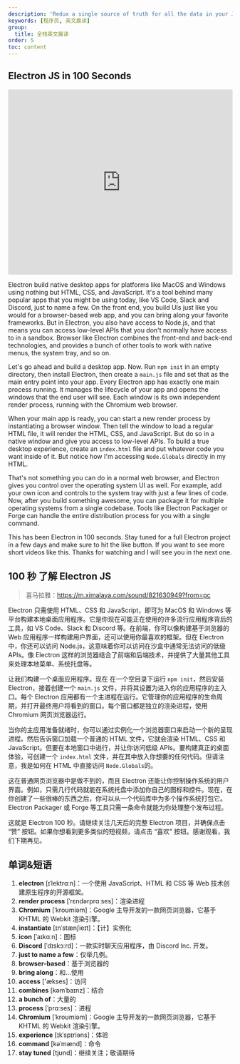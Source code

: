 ```yaml
---
description: 'Redux a single source of truth for all the data in your JavaScript application.'
keywords: [程序员, 英文晨读]
group:
  title: 全栈英文晨读
order: 5
toc: content
---
```


## Electron JS in 100 Seconds

<iframe width="100%" height="415" src="https://www.youtube.com/embed/m3OjWNFREJo?si=ABZb9D8oOHunM4FX" title="YouTube video player" frameborder="0" allow="accelerometer; autoplay; clipboard-write; encrypted-media; gyroscope; picture-in-picture; web-share" referrerpolicy="strict-origin-when-cross-origin" allowfullscreen></iframe>

Electron build native desktop apps for platforms like MacOS and Windows using nothing but HTML, CSS, and JavaScript. It's a tool behind many popular apps that you might be using today, like VS Code, Slack and Discord, just to name a few. On the front end, you build UIs just like you would for a browser-based web app, and you can bring along your favorite frameworks. But in Electron, you also have access to Node.js, and that means you can access low-level APIs that you don't normally have access to in a sandbox. Browser like Electron combines the front-end and back-end technologies, and provides a bunch of other tools to work with native menus, the system tray, and so on.

Let's go ahead and build a desktop app. Now. Run `npm init` in an empty directory, then install Electron, then create a `main.js` file and set that as the main entry point into your app. Every Electron app has exactly one main process running. It manages the lifecycle of your app and opens the windows that the end user will see. Each window is its own independent render process, running with the Chromium web browser.

When your main app is ready, you can start a new render process by instantiating a browser window. Then tell the window to load a regular HTML file, it will render the HTML, CSS, and JavaScript. But do so in a native window and give you access to low-level APIs. To build a true desktop experience, create an `index.html` file and put whatever code you want inside of it. But notice how I'm accessing `Node.Globals` directly in my HTML.

That's not something you can do in a normal web browser, and Electron gives you control over the operating system UI as well. For example, add your own icon and controls to the system tray with just a few lines of code. Now, after you build something awesome, you can package it for multiple operating systems from a single codebase. Tools like Electron Packager or Forge can handle the entire distribution process for you with a single command.

This has been Electron in 100 seconds. Stay tuned for a full Electron project in a few days and make sure to hit the like button. If you want to see more short videos like this. Thanks for watching and I will see you in the next one.

## 100 秒 了解 Electron JS

> 喜马拉雅：https://m.ximalaya.com/sound/821630949?from=pc

Electron 只需使用 HTML、CSS 和 JavaScript，即可为 MacOS 和 Windows 等平台构建本地桌面应用程序。它是你现在可能正在使用的许多流行应用程序背后的工具，如 VS Code、Slack 和 Discord 等。在前端，你可以像构建基于浏览器的 Web 应用程序一样构建用户界面，还可以使用你最喜欢的框架。但在 Electron 中，你还可以访问 Node.js，这意味着你可以访问在沙盒中通常无法访问的低级 APIs。像 Electron 这样的浏览器结合了前端和后端技术，并提供了大量其他工具来处理本地菜单、系统托盘等。

让我们构建一个桌面应用程序。现在 在一个空目录下运行 `npm init`，然后安装 Electron，接着创建一个 `main.js` 文件，并将其设置为进入你的应用程序的主入口。每个 Electron 应用都有一个主进程在运行。它管理你的应用程序的生命周期，并打开最终用户将看到的窗口。每个窗口都是独立的渲染进程，使用 Chromium 网页浏览器运行。

当你的主应用准备就绪时，你可以通过实例化一个浏览器窗口来启动一个新的呈现进程。然后告诉窗口加载一个普通的 HTML 文件，它就会渲染 HTML、CSS 和 JavaScript。但要在本地窗口中进行，并让你访问低级 APIs。要构建真正的桌面体验，可创建一个 `index.html` 文件，并在其中放入你想要的任何代码。但请注意，我是如何在 HTML 中直接访问 `Node.Globals`的。

这在普通网页浏览器中是做不到的，而且 Electron 还能让你控制操作系统的用户界面。例如，只需几行代码就能在系统托盘中添加你自己的图标和控件。现在，在你创建了一些很棒的东西之后，你可以从一个代码库中为多个操作系统打包它。Electron Packager 或 Forge 等工具只需一条命令就能为你处理整个发布过程。

这就是 Electron 100 秒。请继续关注几天后的完整 Electron 项目，并确保点击 “赞” 按钮。如果你想看到更多类似的短视频，请点击 “喜欢” 按钮。感谢观看，我们下期再见。

## 单词&短语

1. **electron** [ɪˈlektrɑːn]：一个使用 JavaScript、HTML 和 CSS 等 Web 技术创建原生程序的开源框架。
2. **render process** [ˈrɛndərprɑːses]：渲染进程
3. **Chromium** [ˈkroʊmiəm]：Google 主导开发的一款网页浏览器，它基于 KHTML 的 Webkit 渲染引擎。
4. **instantiate** [ɪnˈstænʃieɪt]：【计】实例化
5. **icon** [ˈaɪkɑːn]：图标
6. **Discord** [ˈdɪskɔːrd]：一款实时聊天应用程序，由 Discord Inc. 开发。
7. **just to name a few**：仅举几例。
8. **browser-based**：基于浏览器的
9. **bring along**：和...使用
10. **access** ['ækses]：访问
11. **combines** [kəmˈbaɪnz]：结合
12. **a bunch of**：大量的
13. **process** [ˈprɑːses]：进程
14. **Chromium** [ˈkroʊmiəm]：Google 主导开发的一款网页浏览器，它基于 KHTML 的 Webkit 渲染引擎。
15. **experience** [ɪkˈspɪriəns]：体验
16. **command** [kəˈmænd]：命令
17. **stay tuned** [tjʊnd]：继续关注；敬请期待
